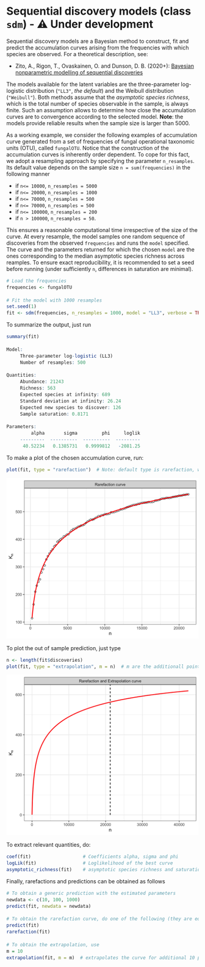 # Sequential discovery models (class `sdm`) - :warning: Under development

Sequential discovery models are a Bayesian method to construct, fit and predict the accumulation curves arising from the frequencies with which species are observed. For a theoretical description, see:

 * Zito, A., Rigon, T., Ovaskainen, O. and Dunson, D. B. (2020+): [Bayesian nonparametric modelling of sequential discoveries](https://arxiv.org/abs/2011.06629)
 
The models available for the latent variables are the three-parameter log-logistic distribution (`"LL3"`, *the default*) and the Weibull distribution (`"Weibull"`). Both methods assume that the *asymptotic species richness*, which is the total number of species observable in the sample, is always finite. Such an assumption allows to determine how close the accumulation curves are to convergence according to the selected model. **Note**: the models provide reliable results when the sample size is larger than 5000. 

As a working example, we consider the following examples of accumulation curve generated from a set of frequencies of fungal operational taxonomic units (OTU), called `fungalOTU`. Notice that the construction of the accumulation curves is inherently order dependent. To cope for this fact, we adopt a resampling approach by specifying the parameter `n_resamples`. Its default value depends on the sample size `n = sum(frequencies)` in the following manner

* if `n<= 10000`, `n_resamples = 5000`
* if `n<= 20000`, `n_resamples = 1000`
* if `n<= 70000`, `n_resamples = 500`
* if `n<= 70000`, `n_resamples = 500`
* if `n<= 100000`, `n_resamples = 200`
* if `n > 100000`, `n_resamples = 50`.

This ensures a reasonable computational time irrespective of the size of the curve. At every resample, the model samples one random sequence of discoveries from the observed `frequencies` and runs the `model` specified. The curve and the parameters returned for which the chosen `model` are the ones corresponding to the median asymptotic species richness across reamples. To ensure exact reproducibility, it is recommended to set a seed before running (under sufficiently `n`, differences in saturation are minimal). 

```R
# Load the frequencies
frequencies <- fungalOTU

# Fit the model with 1000 resamples
set.seed(1) 
fit <- sdm(frequencies, n_resamples = 1000, model = "LL3", verbose = TRUE)
```

To summarize the output, just run
```R
summary(fit)

Model:
	 Three-parameter log-logistic (LL3)
	 Number of resamples: 500

Quantities:
	 Abundance: 21243
	 Richness: 563
	 Expected species at infinity: 689
	 Standard deviation at infinity: 26.24
	 Expected new species to discover: 126
	 Sample saturation: 0.8171

Parameters:
	     alpha       sigma         phi     loglik
	 ---------  ----------  ----------  ---------
	  40.52234   0.1385731   0.9999812   -2081.25
```

To make a plot of the chosen accumulation curve, run:
```R
plot(fit, type = "rarefaction")  # Note: default type is rarefaction, which plots also the observed accumulation curve
```

<img src="https://github.com/alessandrozito/BNPvegan/blob/master/img/sdm_plot.png" width="600" >

To plot the out of sample prediction, just type
```R
n <- length(fit$discoveries)
plot(fit, type = "extrapolation", m = n)  # m are the additionall points to compute the prediciton. Default is m=n
```

<img src="https://github.com/alessandrozito/BNPvegan/blob/master/img/sdm_plot_extrapolation.png" width="600" >

To extract relevant quantities, do:
```R
coef(fit)                   # Coefficients alpha, sigma and phi
logLik(fit)                 # Loglikelihood of the best curve
asymptotic_richness(fit)    # asymptotic species richness and saturation
```

Finally, rarefactions and predictions can be obtained as follows 
```R
# To obtain a generic prediction with the estimated parameters 
newdata <- c(10, 100, 1000)
predict(fit, newdata = newdata)

# To obtain the rarefaction curve, do one of the following (they are equivalent. predict is a generic prediction method)
predict(fit)
rarefaction(fit)

# To obtain the extrapolation, use
m = 10
extrapolation(fit, m = m)  # extrapolates the curve for additional 10 point.
```





